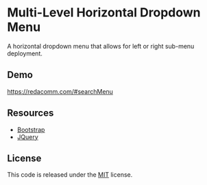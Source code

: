 
 # Multi-Level Horizontal Dropdown Menu

A horizontal dropdown menu that allows for left or right sub-menu deployment. 

## Demo

https://redacomm.com/#searchMenu


## Resources
*   [Bootstrap](https://getbootstrap.com/)
*   [JQuery](http://jquery.com/)


## License
This code is released under the [MIT](https://github.com/termdiag/dropdown/blob/master/LICENSE) license.

